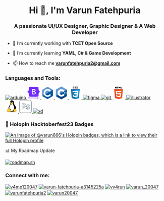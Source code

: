 <h1 align="center">Hi 👋, I'm Varun Fatehpuria</h1>
<h3 align="center">A passionate UI/UX Designer, Graphic Designer & A Web Developer</h3>

- 🔭 I’m currently working with **TCET Open Source**

- 🌱 I’m currently learning **YAML, C# & Game Development**

- 📫 How to reach me **varunfatehpuria2@gmail.com**

<h3 align="left">Languages and Tools:</h3>
<p align="left"> <a href="https://www.arduino.cc/" target="_blank" rel="noreferrer"> <img src="https://cdn.worldvectorlogo.com/logos/arduino-1.svg" alt="arduino" width="40" height="40"/> </a> <a href="https://getbootstrap.com" target="_blank" rel="noreferrer"> <img src="https://raw.githubusercontent.com/devicons/devicon/master/icons/bootstrap/bootstrap-plain-wordmark.svg" alt="bootstrap" width="40" height="40"/> </a> <a href="https://www.cprogramming.com/" target="_blank" rel="noreferrer"> <img src="https://raw.githubusercontent.com/devicons/devicon/master/icons/c/c-original.svg" alt="c" width="40" height="40"/> </a> <a href="https://www.w3schools.com/cpp/" target="_blank" rel="noreferrer"> <img src="https://raw.githubusercontent.com/devicons/devicon/master/icons/cplusplus/cplusplus-original.svg" alt="cplusplus" width="40" height="40"/> </a> <a href="https://www.w3schools.com/css/" target="_blank" rel="noreferrer"> <img src="https://raw.githubusercontent.com/devicons/devicon/master/icons/css3/css3-original-wordmark.svg" alt="css3" width="40" height="40"/> </a> <a href="https://www.figma.com/" target="_blank" rel="noreferrer"> <img src="https://www.vectorlogo.zone/logos/figma/figma-icon.svg" alt="figma" width="40" height="40"/> </a> <a href="https://git-scm.com/" target="_blank" rel="noreferrer"> <img src="https://www.vectorlogo.zone/logos/git-scm/git-scm-icon.svg" alt="git" width="40" height="40"/> </a> <a href="https://www.w3.org/html/" target="_blank" rel="noreferrer"> <img src="https://raw.githubusercontent.com/devicons/devicon/master/icons/html5/html5-original-wordmark.svg" alt="html5" width="40" height="40"/> </a> <a href="https://www.adobe.com/in/products/illustrator.html" target="_blank" rel="noreferrer"> <img src="https://www.vectorlogo.zone/logos/adobe_illustrator/adobe_illustrator-icon.svg" alt="illustrator" width="40" height="40"/> </a> <a href="https://www.linux.org/" target="_blank" rel="noreferrer"> <img src="https://raw.githubusercontent.com/devicons/devicon/master/icons/linux/linux-original.svg" alt="linux" width="40" height="40"/> </a> <a href="https://www.photoshop.com/en" target="_blank" rel="noreferrer"> <img src="https://raw.githubusercontent.com/devicons/devicon/master/icons/photoshop/photoshop-line.svg" alt="photoshop" width="40" height="40"/> </a> <a href="https://www.adobe.com/products/xd.html" target="_blank" rel="noreferrer"> <img src="https://cdn.worldvectorlogo.com/logos/adobe-xd.svg" alt="xd" width="40" height="40"/> </a> </p>

<h3>📛 Holopin Hacktoberfest23 Badges</h3>

[![An image of @varun666's Holopin badges, which is a link to view their full Holopin profile](https://holopin.me/varun666)](https://holopin.io/@varun666)

📊 My Roadmap Update

[![roadmap.sh](https://api.roadmap.sh/v1-badge/tall/65000dd55ce9f4ca58b7a232?variant=dark)](https://roadmap.sh)

<h3 align="left">Connect with me:</h3>
<p align="left">
<a href="https://twitter.com/v4mp120047" target="blank"><img align="center" src="https://raw.githubusercontent.com/rahuldkjain/github-profile-readme-generator/master/src/images/icons/Social/twitter.svg" alt="v4mp120047" height="30" width="40" /></a>
<a href="https://linkedin.com/in/varun-fatehpuria-a3145225a" target="blank"><img align="center" src="https://raw.githubusercontent.com/rahuldkjain/github-profile-readme-generator/master/src/images/icons/Social/linked-in-alt.svg" alt="varun-fatehpuria-a3145225a" height="30" width="40" /></a>
<a href="https://instagram.com/vv4run" target="blank"><img align="center" src="https://raw.githubusercontent.com/rahuldkjain/github-profile-readme-generator/master/src/images/icons/Social/instagram.svg" alt="vv4run" height="30" width="40" /></a>
<a href="https://www.codechef.com/users/varun_20047" target="blank"><img align="center" src="https://cdn.jsdelivr.net/npm/simple-icons@3.1.0/icons/codechef.svg" alt="varun_20047" height="30" width="40" /></a>
<a href="https://www.hackerrank.com/varunfatehpuria2" target="blank"><img align="center" src="https://raw.githubusercontent.com/rahuldkjain/github-profile-readme-generator/master/src/images/icons/Social/hackerrank.svg" alt="varunfatehpuria2" height="30" width="40" /></a>
<a href="https://discord.gg/varun20047" target="blank"><img align="center" src="https://raw.githubusercontent.com/rahuldkjain/github-profile-readme-generator/master/src/images/icons/Social/discord.svg" alt="varun20047" height="30" width="40" /></a>
</p>
